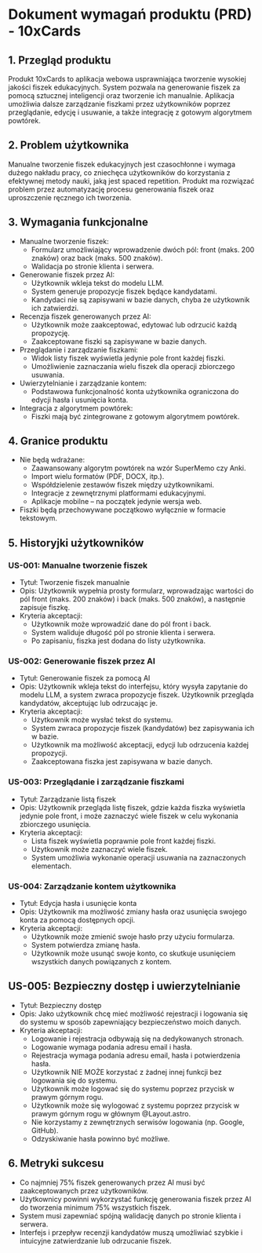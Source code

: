 # Dokument wymagań produktu (PRD) - 10xCards

## 1. Przegląd produktu

Produkt 10xCards to aplikacja webowa usprawniająca tworzenie wysokiej jakości fiszek edukacyjnych. System pozwala na generowanie fiszek za pomocą sztucznej inteligencji oraz tworzenie ich manualnie. Aplikacja umożliwia dalsze zarządzanie fiszkami przez użytkowników poprzez przeglądanie, edycję i usuwanie, a także integrację z gotowym algorytmem powtórek.

## 2. Problem użytkownika

Manualne tworzenie fiszek edukacyjnych jest czasochłonne i wymaga dużego nakładu pracy, co zniechęca użytkowników do korzystania z efektywnej metody nauki, jaką jest spaced repetition. Produkt ma rozwiązać problem przez automatyzację procesu generowania fiszek oraz uproszczenie ręcznego ich tworzenia.

## 3. Wymagania funkcjonalne

- Manualne tworzenie fiszek:
    - Formularz umożliwiający wprowadzenie dwóch pól: front (maks. 200 znaków) oraz back (maks. 500 znaków).
    - Walidacja po stronie klienta i serwera.
- Generowanie fiszek przez AI:
    - Użytkownik wkleja tekst do modelu LLM.
    - System generuje propozycje fiszek będące kandydatami.
    - Kandydaci nie są zapisywani w bazie danych, chyba że użytkownik ich zatwierdzi.
- Recenzja fiszek generowanych przez AI:
    - Użytkownik może zaakceptować, edytować lub odrzucić każdą propozycję.
    - Zaakceptowane fiszki są zapisywane w bazie danych.
- Przeglądanie i zarządzanie fiszkami:
    - Widok listy fiszek wyświetla jedynie pole front każdej fiszki.
    - Umożliwienie zaznaczania wielu fiszek dla operacji zbiorczego usuwania.
- Uwierzytelnianie i zarządzanie kontem:
    - Podstawowa funkcjonalność konta użytkownika ograniczona do edycji hasła i usunięcia konta.
- Integracja z algorytmem powtórek:
    - Fiszki mają być zintegrowane z gotowym algorytmem powtórek.

## 4. Granice produktu

- Nie będą wdrażane:
    - Zaawansowany algorytm powtórek na wzór SuperMemo czy Anki.
    - Import wielu formatów (PDF, DOCX, itp.).
    - Współdzielenie zestawów fiszek między użytkownikami.
    - Integracje z zewnętrznymi platformami edukacyjnymi.
    - Aplikacje mobilne – na początek jedynie wersja web.
- Fiszki będą przechowywane początkowo wyłącznie w formacie tekstowym.

## 5. Historyjki użytkowników

### US-001: Manualne tworzenie fiszek

- Tytuł: Tworzenie fiszek manualnie
- Opis: Użytkownik wypełnia prosty formularz, wprowadzając wartości do pól front (maks. 200 znaków) i back (maks. 500 znaków), a następnie zapisuje fiszkę.
- Kryteria akceptacji:
    - Użytkownik może wprowadzić dane do pól front i back.
    - System waliduje długość pól po stronie klienta i serwera.
    - Po zapisaniu, fiszka jest dodana do listy użytkownika.

### US-002: Generowanie fiszek przez AI

- Tytuł: Generowanie fiszek za pomocą AI
- Opis: Użytkownik wkleja tekst do interfejsu, który wysyła zapytanie do modelu LLM, a system zwraca propozycje fiszek. Użytkownik przegląda kandydatów, akceptując lub odrzucając je.
- Kryteria akceptacji:
    - Użytkownik może wysłać tekst do systemu.
    - System zwraca propozycje fiszek (kandydatów) bez zapisywania ich w bazie.
    - Użytkownik ma możliwość akceptacji, edycji lub odrzucenia każdej propozycji.
    - Zaakceptowana fiszka jest zapisywana w bazie danych.

### US-003: Przeglądanie i zarządzanie fiszkami

- Tytuł: Zarządzanie listą fiszek
- Opis: Użytkownik przegląda listę fiszek, gdzie każda fiszka wyświetla jedynie pole front, i może zaznaczyć wiele fiszek w celu wykonania zbiorczego usunięcia.
- Kryteria akceptacji:
    - Lista fiszek wyświetla poprawnie pole front każdej fiszki.
    - Użytkownik może zaznaczyć wiele fiszek.
    - System umożliwia wykonanie operacji usuwania na zaznaczonych elementach.

### US-004: Zarządzanie kontem użytkownika

- Tytuł: Edycja hasła i usunięcie konta
- Opis: Użytkownik ma możliwość zmiany hasła oraz usunięcia swojego konta za pomocą dostępnych opcji.
- Kryteria akceptacji:
    - Użytkownik może zmienić swoje hasło przy użyciu formularza.
    - System potwierdza zmianę hasła.
    - Użytkownik może usunąć swoje konto, co skutkuje usunięciem wszystkich danych powiązanych z kontem.

## US-005: Bezpieczny dostęp i uwierzytelnianie

- Tytuł: Bezpieczny dostęp
- Opis: Jako użytkownik chcę mieć możliwość rejestracji i logowania się do systemu w sposób zapewniający bezpieczeństwo moich danych.
- Kryteria akceptacji:
    - Logowanie i rejestracja odbywają się na dedykowanych stronach.
    - Logowanie wymaga podania adresu email i hasła.
    - Rejestracja wymaga podania adresu email, hasła i potwierdzenia hasła.
    - Użytkownik NIE MOŻE korzystać z żadnej innej funkcji bez logowania się do systemu.
    - Użytkownik może logować się do systemu poprzez przycisk w prawym górnym rogu.
    - Użytkownik może się wylogować z systemu poprzez przycisk w prawym górnym rogu w głównym @Layout.astro.
    - Nie korzystamy z zewnętrznych serwisów logowania (np. Google, GitHub).
    - Odzyskiwanie hasła powinno być możliwe.

## 6. Metryki sukcesu

- Co najmniej 75% fiszek generowanych przez AI musi być zaakceptowanych przez użytkowników.
- Użytkownicy powinni wykorzystać funkcję generowania fiszek przez AI do tworzenia minimum 75% wszystkich fiszek.
- System musi zapewniać spójną walidację danych po stronie klienta i serwera.
- Interfejs i przepływ recenzji kandydatów muszą umożliwiać szybkie i intuicyjne zatwierdzanie lub odrzucanie fiszek.
